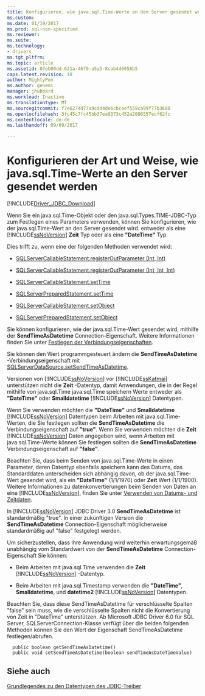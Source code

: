```yaml
---
title: Konfigurieren, wie java.sql.Time-Werte an den Server gesendet werden | Microsoft Docs
ms.custom: 
ms.date: 01/19/2017
ms.prod: sql-non-specified
ms.reviewer: 
ms.suite: 
ms.technology:
- drivers
ms.tgt_pltfrm: 
ms.topic: article
ms.assetid: 07eb00dd-621a-46f9-a5a5-8cab4d6058b5
caps.latest.revision: 18
author: MightyPen
ms.author: genemi
manager: jhubbard
ms.workload: Inactive
ms.translationtype: MT
ms.sourcegitcommit: f7e6274d77a9cdd4de6cbcaef559ca99f77b3608
ms.openlocfilehash: 3fc45c7fc45bb37ea9373c452a2086557ecf62fc
ms.contentlocale: de-de
ms.lasthandoff: 09/09/2017

---
```

# <a name="configuring-how-javasqltime-values-are-sent-to-the-server"></a>Konfigurieren der Art und Weise, wie java.sql.Time-Werte an den Server gesendet werden
[!INCLUDE[Driver_JDBC_Download](../../includes/driver_jdbc_download.md)]

  Wenn Sie ein java.sql.Time-Objekt oder den java.sql.Types.TIME-JDBC-Typ zum Festlegen eines Parameters verwenden, können Sie konfigurieren, wie der java.sql.Time-Wert an den Server gesendet wird. entweder als eine [!INCLUDE[ssNoVersion](../../includes/ssnoversion_md.md)] **Zeit** Typ oder als eine **"DateTime"** Typ.  
  
 Dies trifft zu, wenn eine der folgenden Methoden verwendet wird:  
  
-   [SQLServerCallableStatement.registerOutParameter (Int, Int)](../../connect/jdbc/reference/registeroutparameter-method-int-int.md)  
  
-   [SQLServerCallableStatement.registerOutParameter (Int, Int, Int)](../../connect/jdbc/reference/registeroutparameter-method-int-int-int.md)  
  
-   [SQLServerCallableStatement.setTime](../../connect/jdbc/reference/settime-method-sqlservercallablestatement.md)  
  
-   [SQLServerPreparedStatement.setTime](../../connect/jdbc/reference/settime-method-sqlserverpreparedstatement.md)  
  
-   [SQLServerCallableStatement.setObject](../../connect/jdbc/reference/setobject-method-sqlservercallablestatement.md)  
  
-   [SQLServerPreparedStatement.setObject](../../connect/jdbc/reference/setobject-method-sqlserverpreparedstatement.md)  
  
 Sie können konfigurieren, wie der java.sql.Time-Wert gesendet wird, mithilfe der **SendTimeAsDatetime** Connection-Eigenschaft. Weitere Informationen finden Sie unter [Festlegen der Verbindungseigenschaften](../../connect/jdbc/setting-the-connection-properties.md).  
  
 Sie können den Wert programmgesteuert ändern die **SendTimeAsDatetime** -Verbindungseigenschaft mit [SQLServerDataSource.setSendTimeAsDatetime](../../connect/jdbc/reference/setsendtimeasdatetime-method-sqlserverdatasource.md).  
  
 Versionen von [!INCLUDE[ssNoVersion](../../includes/ssnoversion_md.md)] vor [!INCLUDE[ssKatmai](../../includes/sskatmai_md.md)] unterstützen nicht die **Zeit** -Datentyp, damit Anwendungen, die in der Regel mithilfe von java.sql.Time java.sql.Time speichern Werte entweder als **"DateTime"** oder **Smalldatetime** [!INCLUDE[ssNoVersion](../../includes/ssnoversion_md.md)] Datentypen.  
  
 Wenn Sie verwenden möchten die **"DateTime"** und **Smalldatetime** [!INCLUDE[ssNoVersion](../../includes/ssnoversion_md.md)] Datentypen beim Arbeiten mit java.sql.Time-Werten, die Sie festlegen sollten die **SendTimeAsDatetime** die Verbindungseigenschaft auf **"true"**. Wenn Sie verwenden möchten die **Zeit** [!INCLUDE[ssNoVersion](../../includes/ssnoversion_md.md)] Daten angegeben wird, wenn Arbeiten mit java.sql.Time-Werte können Sie festlegen sollten die **SendTimeAsDatetime** Verbindungseigenschaft auf **"false"**.  
  
 Beachten Sie, dass beim Senden von java.sql.Time-Werte in einen Parameter, deren Datentyp ebenfalls speichern kann des Datums, das Standarddaten unterscheiden sich abhängig davon, ob der java.sql.Time-Wert gesendet wird, als ein **"DateTime"** (1/1/1970) oder **Zeit** Wert (1/1/1900). Weitere Informationen zu datenkonvertierungen beim Senden von Daten an eine [!INCLUDE[ssNoVersion](../../includes/ssnoversion_md.md)], finden Sie unter [Verwenden von Datums- und Zeitdaten](http://go.microsoft.com/fwlink/?LinkID=145211).  
  
 In [!INCLUDE[ssNoVersion](../../includes/ssnoversion_md.md)] JDBC Driver 3.0 **SendTimeAsDatetime** ist standardmäßig "true". In einer zukünftigen Version die **SendTimeAsDatetime** Connection-Eigenschaft möglicherweise standardmäßig auf "false" festgelegt werden.  
  
 Um sicherzustellen, dass Ihre Anwendung wird weiterhin erwartungsgemäß unabhängig vom Standardwert von der **SendTimeAsDatetime** Connection-Eigenschaft Sie können:  
  
-   Beim Arbeiten mit java.sql.Time verwenden die **Zeit** [!INCLUDE[ssNoVersion](../../includes/ssnoversion_md.md)] -Datentyp.  
  
-   Beim Arbeiten mit java.sql.Timestamp verwenden die **"DateTime"**, **Smalldatetime**, und **datetime2** [!INCLUDE[ssNoVersion](../../includes/ssnoversion_md.md)] Datentypen.  
  
Beachten Sie, dass diese SendTimeAsDatetime für verschlüsselte Spalten "false" sein muss, wie die verschlüsselte Spalten nicht die Konvertierung von Zeit in "DateTime" unterstützen. Ab Microsoft JDBC Driver 6.0 für SQL Server, SQLServerConnection-Klasse verfügt über die beiden folgenden Methoden können Sie den Wert der Eigenschaft SendTimeAsDatetime festlegen/abrufen.

```
  public boolean getSendTimeAsDatetime()
  public void setSendTimeAsDatetime(boolean sendTimeAsDateTimeValue)
```
  
## <a name="see-also"></a>Siehe auch  
 [Grundlegendes zu den Datentypen des JDBC-Treiber](../../connect/jdbc/understanding-the-jdbc-driver-data-types.md)  
  
  

